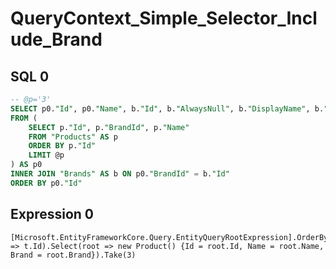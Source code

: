# QueryContext_Simple_Selector_Include_Brand

## SQL 0

```sql
-- @p='3'
SELECT p0."Id", p0."Name", b."Id", b."AlwaysNull", b."DisplayName", b."Name", b."BrandDetails_Country_Name"
FROM (
    SELECT p."Id", p."BrandId", p."Name"
    FROM "Products" AS p
    ORDER BY p."Id"
    LIMIT @p
) AS p0
INNER JOIN "Brands" AS b ON p0."BrandId" = b."Id"
ORDER BY p0."Id"
```

## Expression 0

```text
[Microsoft.EntityFrameworkCore.Query.EntityQueryRootExpression].OrderBy(t => t.Id).Select(root => new Product() {Id = root.Id, Name = root.Name, Brand = root.Brand}).Take(3)
```

